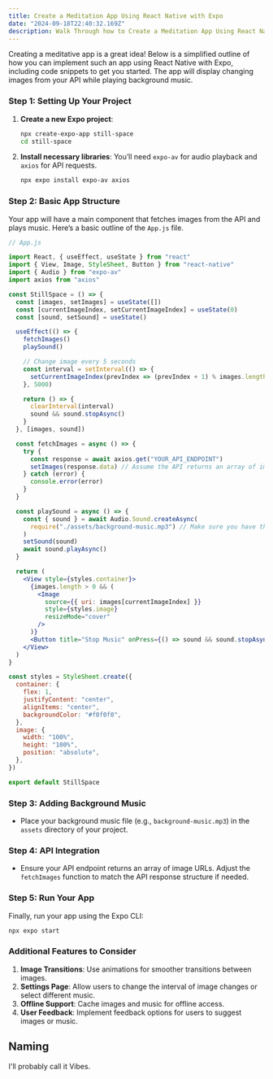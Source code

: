```yaml
---
title: Create a Meditation App Using React Native with Expo
date: "2024-09-18T22:40:32.169Z"
description: Walk Through how to Create a Meditation App Using React Native with Expo.
---
```


Creating a meditative app is a great idea! Below is a simplified outline of how you can implement such an app using React Native with Expo, including code snippets to get you started. The app will display changing images from your API while playing background music.

### Step 1: Setting Up Your Project

1. **Create a new Expo project**:

   ```bash
   npx create-expo-app still-space
   cd still-space
   ```

2. **Install necessary libraries**:
   You’ll need `expo-av` for audio playback and `axios` for API requests.
   ```bash
   npx expo install expo-av axios
   ```

### Step 2: Basic App Structure

Your app will have a main component that fetches images from the API and plays music. Here’s a basic outline of the `App.js` file.

```jsx
// App.js

import React, { useEffect, useState } from "react"
import { View, Image, StyleSheet, Button } from "react-native"
import { Audio } from "expo-av"
import axios from "axios"

const StillSpace = () => {
  const [images, setImages] = useState([])
  const [currentImageIndex, setCurrentImageIndex] = useState(0)
  const [sound, setSound] = useState()

  useEffect(() => {
    fetchImages()
    playSound()

    // Change image every 5 seconds
    const interval = setInterval(() => {
      setCurrentImageIndex(prevIndex => (prevIndex + 1) % images.length)
    }, 5000)

    return () => {
      clearInterval(interval)
      sound && sound.stopAsync()
    }
  }, [images, sound])

  const fetchImages = async () => {
    try {
      const response = await axios.get("YOUR_API_ENDPOINT")
      setImages(response.data) // Assume the API returns an array of image URLs
    } catch (error) {
      console.error(error)
    }
  }

  const playSound = async () => {
    const { sound } = await Audio.Sound.createAsync(
      require("./assets/background-music.mp3") // Make sure you have this file in your assets
    )
    setSound(sound)
    await sound.playAsync()
  }

  return (
    <View style={styles.container}>
      {images.length > 0 && (
        <Image
          source={{ uri: images[currentImageIndex] }}
          style={styles.image}
          resizeMode="cover"
        />
      )}
      <Button title="Stop Music" onPress={() => sound && sound.stopAsync()} />
    </View>
  )
}

const styles = StyleSheet.create({
  container: {
    flex: 1,
    justifyContent: "center",
    alignItems: "center",
    backgroundColor: "#f0f0f0",
  },
  image: {
    width: "100%",
    height: "100%",
    position: "absolute",
  },
})

export default StillSpace
```

### Step 3: Adding Background Music

- Place your background music file (e.g., `background-music.mp3`) in the `assets` directory of your project.

### Step 4: API Integration

- Ensure your API endpoint returns an array of image URLs. Adjust the `fetchImages` function to match the API response structure if needed.

### Step 5: Run Your App

Finally, run your app using the Expo CLI:

```bash
npx expo start
```

### Additional Features to Consider

1. **Image Transitions**: Use animations for smoother transitions between images.
2. **Settings Page**: Allow users to change the interval of image changes or select different music.
3. **Offline Support**: Cache images and music for offline access.
4. **User Feedback**: Implement feedback options for users to suggest images or music.

## Naming
I'll probably call it Vibes.